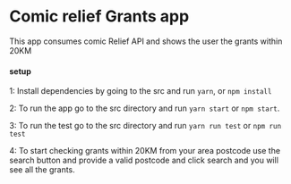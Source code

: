 # Comic relief Grants app

This app consumes comic Relief API and shows the user the grants within 20KM

#### setup

1: Install dependencies by going to the src and run `yarn`, or `npm install`

2: To run the app go to the src directory and run `yarn start` or `npm start`.

3: To run the test go to the src directory and run `yarn run test` or `npm run test`


4: To start checking grants within 20KM from your area postcode use the search button and provide a valid postcode and click search and you will see all the grants.